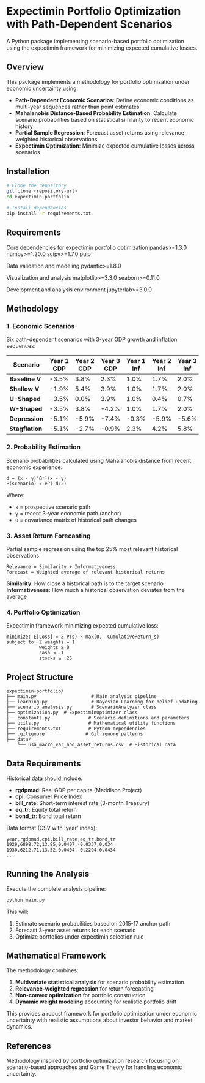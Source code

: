 # Expectimin Portfolio Optimization with Path-Dependent Scenarios

A Python package implementing scenario-based portfolio optimization using the expectimin framework for minimizing expected cumulative losses.

## Overview

This package implements a methodology for portfolio optimization under economic uncertainty using:

- **Path-Dependent Economic Scenarios**: Define economic conditions as multi-year sequences rather than point estimates
- **Mahalanobis Distance-Based Probability Estimation**: Calculate scenario probabilities based on statistical similarity to recent economic history
- **Partial Sample Regression**: Forecast asset returns using relevance-weighted historical observations
- **Expectimin Optimization**: Minimize expected cumulative losses across scenarios

## Installation

```bash
# Clone the repository
git clone <repository-url>
cd expectimin-portfolio

# Install dependencies
pip install -r requirements.txt
```

## Requirements

Core dependencies for expectimin portfolio optimization
pandas>=1.3.0
numpy>=1.20.0
scipy>=1.7.0
pulp

Data validation and modeling
pydantic>=1.8.0

Visualization and analysis
matplotlib>=3.3.0
seaborn>=0.11.0

Development and analysis environment
jupyterlab>=3.0.0

## Methodology

### 1. Economic Scenarios

Six path-dependent scenarios with 3-year GDP growth and inflation sequences:

| Scenario | Year 1 GDP | Year 2 GDP | Year 3 GDP | Year 1 Inf | Year 2 Inf | Year 3 Inf |
|----------|------------|------------|------------|------------|------------|------------|
| **Baseline V** | -3.5% | 3.8% | 2.3% | 1.0% | 1.7% | 2.0% |
| **Shallow V** | -1.9% | 5.4% | 3.9% | 1.0% | 1.7% | 2.0% |
| **U-Shaped** | -3.5% | 0.0% | 3.9% | 1.0% | 0.4% | 0.7% |
| **W-Shaped** | -3.5% | 3.8% | -4.2% | 1.0% | 1.7% | 2.0% |
| **Depression** | -5.1% | -5.9% | -7.4% | -0.3% | -5.9% | -5.6% |
| **Stagflation** | -5.1% | -2.7% | -0.9% | 2.3% | 4.2% | 5.8% |

### 2. Probability Estimation

Scenario probabilities calculated using Mahalanobis distance from recent economic experience:

```
d = (x - γ)'Ω⁻¹(x - γ)
P(scenario) ∝ e^(-d/2)
```

Where:
- `x` = prospective scenario path
- `γ` = recent 3-year economic path (anchor)
- `Ω` = covariance matrix of historical path changes

### 3. Asset Return Forecasting

Partial sample regression using the top 25% most relevant historical observations:

```
Relevance = Similarity + Informativeness
Forecast = Weighted average of relevant historical returns
```

**Similarity**: How close a historical path is to the target scenario
**Informativeness**: How much a historical observation deviates from the average

### 4. Portfolio Optimization

Expectimin framework minimizing expected cumulative loss:

```
minimize: E[Loss] = Σ P(s) × max(0, -CumulativeReturn_s)
subject to: Σ weights = 1
            weights ≥ 0
            cash ≤ .1
            stocks ≥ .25
```

## Project Structure

```
expectimin-portfolio/
├── main.py                    # Main analysis pipeline
├── learning.py                # Bayesian Learning for belief updating
├── scenario_analysis.py       # ScenarioAnalyzer class
├── optimization.py  # ExpectiminOptimizer class
├── constants.py              # Scenario definitions and parameters
├── utils.py                  # Mathematical utility functions
├── requirements.txt          # Python dependencies
├── .gitignore               # Git ignore patterns
├── data/
    └── usa_macro_var_and_asset_returns.csv  # Historical data
```

## Data Requirements

Historical data should include:
- **rgdpmad**: Real GDP per capita (Maddison Project)
- **cpi**: Consumer Price Index
- **bill_rate**: Short-term interest rate (3-month Treasury)
- **eq_tr**: Equity total return
- **bond_tr**: Bond total return

Data format (CSV with 'year' index):
```csv
year,rgdpmad,cpi,bill_rate,eq_tr,bond_tr
1929,6898.72,13.85,0.0407,-0.0337,0.034
1930,6212.71,13.52,0.0404,-0.2294,0.0434
...
```

## Running the Analysis

Execute the complete analysis pipeline:

```bash
python main.py
```

This will:
1. Estimate scenario probabilities based on 2015-17 anchor path
2. Forecast 3-year asset returns for each scenario
3. Optimize portfolios under expectimin selection rule


## Mathematical Framework

The methodology combines:

1. **Multivariate statistical analysis** for scenario probability estimation
2. **Relevance-weighted regression** for return forecasting  
3. **Non-convex optimization** for portfolio construction
4. **Dynamic weight modeling** accounting for realistic portfolio drift

This provides a robust framework for portfolio optimization under economic uncertainty with realistic assumptions about investor behavior and market dynamics.

## References

Methodology inspired by portfolio optimization research focusing on scenario-based approaches and Game Theory for handling economic uncertainty.
